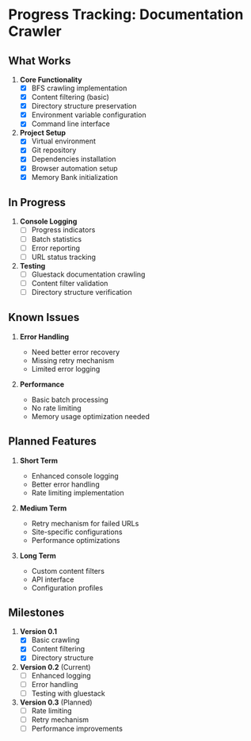 # Progress Tracking: Documentation Crawler

## What Works
1. **Core Functionality**
   - [x] BFS crawling implementation
   - [x] Content filtering (basic)
   - [x] Directory structure preservation
   - [x] Environment variable configuration
   - [x] Command line interface

2. **Project Setup**
   - [x] Virtual environment
   - [x] Git repository
   - [x] Dependencies installation
   - [x] Browser automation setup
   - [x] Memory Bank initialization

## In Progress
1. **Console Logging**
   - [ ] Progress indicators
   - [ ] Batch statistics
   - [ ] Error reporting
   - [ ] URL status tracking

2. **Testing**
   - [ ] Gluestack documentation crawling
   - [ ] Content filter validation
   - [ ] Directory structure verification

## Known Issues
1. **Error Handling**
   - Need better error recovery
   - Missing retry mechanism
   - Limited error logging

2. **Performance**
   - Basic batch processing
   - No rate limiting
   - Memory usage optimization needed

## Planned Features
1. **Short Term**
   - Enhanced console logging
   - Better error handling
   - Rate limiting implementation

2. **Medium Term**
   - Retry mechanism for failed URLs
   - Site-specific configurations
   - Performance optimizations

3. **Long Term**
   - Custom content filters
   - API interface
   - Configuration profiles

## Milestones
1. **Version 0.1**
   - [x] Basic crawling
   - [x] Content filtering
   - [x] Directory structure

2. **Version 0.2** (Current)
   - [ ] Enhanced logging
   - [ ] Error handling
   - [ ] Testing with gluestack

3. **Version 0.3** (Planned)
   - [ ] Rate limiting
   - [ ] Retry mechanism
   - [ ] Performance improvements
